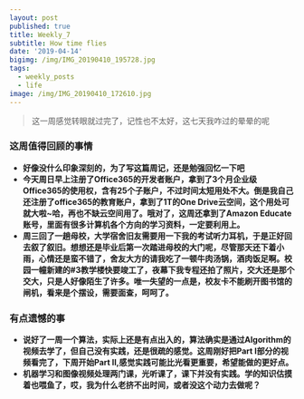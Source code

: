 ```yaml
---
layout: post
published: true
title: Weekly_7
subtitle: How time flies
date: '2019-04-14'
bigimg: /img/IMG_20190410_195728.jpg
tags:
  - weekly_posts
  - life
image: /img/IMG_20190410_172610.jpg
---
```

> 这一周感觉转眼就过完了，记性也不太好，这七天我咋过的晕晕的呢

### 这周值得回顾的事情
- **好像没什么印象深刻的，为了写这篇周记，还是勉强回忆一下吧**
-  **今天周日早上注册了Office365的开发者账户，拿到了3个月企业级Office365的使用权，含有25个子账户，不过时间太短用处不大。倒是我自己还注册了office365的教育账户，拿到了1T的One Drive云空间，这个用处可就大啦~哈，再也不缺云空间用了。哦对了，这周还拿到了Amazon Educate账号，里面有很多计算机各个方向的学习资料，一定要利用上。**
-  **周三回了一趟母校，大学宿舍旧友需要用一下我的考试听力耳机，于是正好回去叙了叙旧。想想还是毕业后第一次踏进母校的大门呢，尽管那天还下着小雨，心情还是蛮不错了，舍友大方的请我吃了一顿牛肉汤锅，酒肉饭足啊。校园一幢新建的#3教学楼快要竣工了，夜幕下我专程还拍了照片，交大还是那个交大，只是人好像陌生了许多。唯一失望的一点是，校友卡不能刷开图书馆的闸机，看来是个摆设，需要面查，呵呵了。**

### 有点遗憾的事
- **说好了一周一个算法，实际上还是有点出入的，算法确实是通过Algorithm的视频去学了，但自己没有实践，还是很疏的感觉。这周刚好把Part I部分的视频看完了，下周开始Part II,感觉实践可能比光看更重要，希望能做的更好点。**
- **机器学习和图像视频处理两门课，光听课了，课下并没有实践。学的知识估摸着也喂鱼了，哎，我为什么老挤不出时间，或者没这个动力去做呢？**
